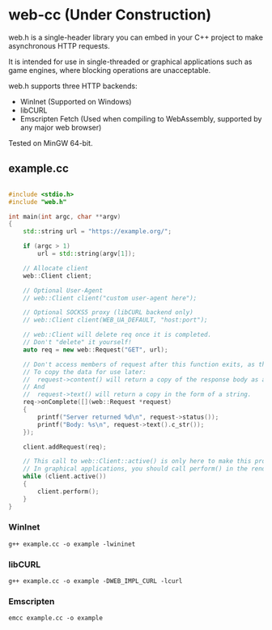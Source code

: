 # web-cc (Under Construction)

web.h is a single-header library you can embed in your C++ project to make asynchronous HTTP requests.

It is intended for use in single-threaded or graphical applications such as game engines, where blocking operations are unacceptable.

web.h supports three HTTP backends:
  - WinInet (Supported on Windows)
  - libCURL
  - Emscripten Fetch (Used when compiling to WebAssembly, supported by any major web browser)

Tested on MinGW 64-bit.

## example.cc

```cpp

#include <stdio.h>
#include "web.h"

int main(int argc, char **argv)
{
	std::string url = "https://example.org/";

	if (argc > 1)
		url = std::string(argv[1]);

	// Allocate client
	web::Client client;

	// Optional User-Agent
	// web::Client client("custom user-agent here");

	// Optional SOCKS5 proxy (libCURL backend only)
	// web::Client client(WEB_UA_DEFAULT, "host:port");

	// web::Client will delete req once it is completed.
	// Don't "delete" it yourself!
	auto req = new web::Request("GET", url);

	// Don't access members of request after this function exits, as the class is deleted immediately after onComplete returns
	// To copy the data for use later:
	// 	request->content() will return a copy of the response body as a byte vector
	// And
	// 	request->text() will return a copy in the form of a string.
	req->onComplete([](web::Request *request)
	{
		printf("Server returned %d\n", request->status());
		printf("Body: %s\n", request->text().c_str());
	});

	client.addRequest(req);

	// This call to web::Client::active() is only here to make this program exit when the web::Request is completed.
	// In graphical applications, you should call perform() in the render loop unconditionally.
	while (client.active())
	{
		client.perform();
	}
}
```

### WinInet

`g++ example.cc -o example -lwininet`

### libCURL

`g++ example.cc -o example -DWEB_IMPL_CURL -lcurl`

### Emscripten

`emcc example.cc -o example`


